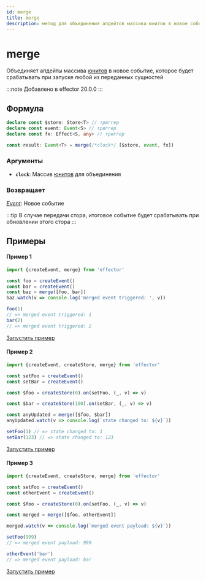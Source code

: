 ```yaml
---
id: merge
title: merge
description: метод для объединения апдейтов массива юнитов в новое событие, которое будет срабатывать при запуске любой из переданных сущностей
---
```


# merge

Объединяет апдейты массива [юнитов](../../glossary.md#common-unit) в новое событие, которое будет срабатывать при запуске любой из переданных сущностей

:::note
Добавлено в effector 20.0.0
:::

## Формула

```ts
declare const $store: Store<T> // триггер
declare const event: Event<S> // триггер
declare const fx: Effect<S, any> // триггер

const result: Event<T> = merge(/*clock*/ [$store, event, fx])
```

### Аргументы

- **`clock`**: Массив [юнитов](../../glossary.md#common-unit) для объединения

### Возвращает

[_Event_](./Event.md): Новое событие

:::tip
В случае передачи стора, итоговое событие будет срабатывать при обновлении этого стора
:::

## Примеры

#### Пример 1

```js
import {createEvent, merge} from 'effector'

const foo = createEvent()
const bar = createEvent()
const baz = merge([foo, bar])
baz.watch(v => console.log('merged event triggered: ', v))

foo(1)
// => merged event triggered: 1
bar(2)
// => merged event triggered: 2
```

[Запустить пример](https://share.effector.dev/WxUgr6dZ)

#### Пример 2

```js
import {createEvent, createStore, merge} from 'effector'

const setFoo = createEvent()
const setBar = createEvent()

const $foo = createStore(0).on(setFoo, (_, v) => v)

const $bar = createStore(100).on(setBar, (_, v) => v)

const anyUpdated = merge([$foo, $bar])
anyUpdated.watch(v => console.log(`state changed to: ${v}`))

setFoo(1) // => state changed to: 1
setBar(123) // => state changed to: 123
```

[Запустить пример](https://share.effector.dev/Rp9wuRvl)

#### Пример 3

```js
import {createEvent, createStore, merge} from 'effector'

const setFoo = createEvent()
const otherEvent = createEvent()

const $foo = createStore(0).on(setFoo, (_, v) => v)

const merged = merge([$foo, otherEvent])

merged.watch(v => console.log(`merged event payload: ${v}`))

setFoo(999)
// => merged event payload: 999

otherEvent('bar')
// => merged event payload: bar
```

[Запустить пример](https://share.effector.dev/pKkiyhVQ)
